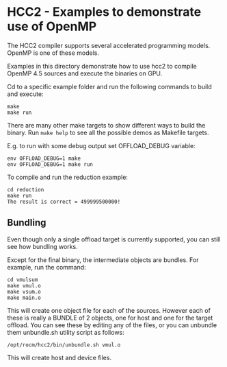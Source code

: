 HCC2 - Examples to demonstrate use of OpenMP
==============================================

The HCC2 compiler supports several accelerated programming models. OpenMP is one of these models. 

Examples in this directory demonstrate how to use hcc2 to compile OpenMP 4.5 sources and execute the binaries on GPU.

Cd to a specific example folder and run the following commands to build and execute:

```
make
make run
```
There are many other make targets to show different ways to build the binary. Run ```make help``` to see all the possible demos as Makefile targets.

E.g. to run with some debug output set OFFLOAD_DEBUG variable:

```
env OFFLOAD_DEBUG=1 make
env OFFLOAD_DEBUG=1 make run
```

To compile and run the reduction example:

```
cd reduction
make run
The result is correct = 499999500000!
```

## Bundling

Even though only a single offload target is currently supported, you can still see how bundling works.

Except for the final binary, the intermediate objects are bundles.
For example, run the command:

```
cd vmulsum
make vmul.o
make vsum.o
make main.o
```

This will create one object file for each of the sources.  However each of these is really a BUNDLE of 2 objects,  one for host and one for the target offload. You can see these by editing any of the files, or you can unbundle them unbundle.sh utility script as follows:

```
/opt/rocm/hcc2/bin/unbundle.sh vmul.o
```

This will create host and device files.
